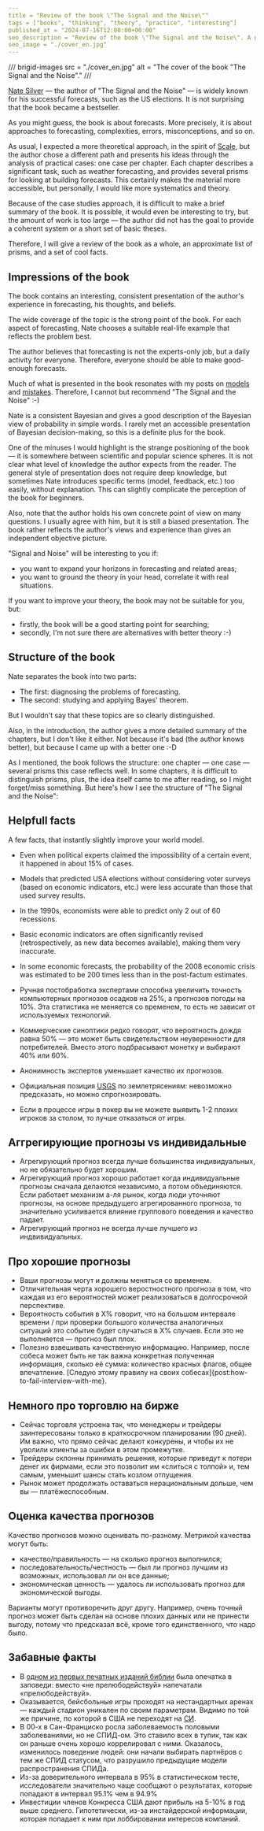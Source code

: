 ```yaml
---
title = "Review of the book \"The Signal and the Noise\""
tags = ["books", "thinking", "theory", "practice", "interesting"]
published_at = "2024-07-16T12:00:00+00:00"
seo_description = "Review of the book \"The Signal and the Noise\". A good overview of forecasting approaches using specific significant cases as examples."
seo_image = "./cover_en.jpg"
---
```


/// brigid-images
src = "./cover_en.jpg"
alt = "The cover of the book \"The Signal and the Noise\"."
///

[Nate Silver](https://en.wikipedia.org/wiki/Nate_Silver)  — the author of "The Signal and the Noise" — is widely known for his successful forecasts, such as the US elections. It is not surprising that the book became a bestseller.

As you might guess, the book is about forecasts. More precisely, it is about approaches to forecasting, complexities, errors, misconceptions, and so on.

As usual, I expected a more theoretical approach, in the spirit of [Scale](post:@choose-nearest-language:scale), but the author chose a different path and presents his ideas through the analysis of practical cases: one case per chapter. Each chapter describes a significant task, such as weather forecasting, and provides several prisms for looking at building forecasts. This certainly makes the material more accessible, but personally, I would like more systematics and theory.

Because of the case studies approach, it is difficult to make a brief summary of the book. It is possible, it would even be interesting to try, but the amount of work is too large — the author did not has the goal to provide a coherent system or a short set of basic theses.

Therefore, I will give a review of the book as a whole, an approximate list of prisms, and a set of cool facts.

<!-- more -->

## Impressions of the book

The book contains an interesting, consistent presentation of the author's experience in forecasting, his thoughts, and beliefs.

The wide coverage of the topic is the strong point of the book. For each aspect of forecasting, Nate chooses a suitable real-life example that reflects the problem best.

The author believes that forecasting is not the experts-only job, but a daily activity for everyone. Therefore, everyone should be able to make good-enough forecasts.

Much of what is presented in the book resonates with my posts on [models](post:@choose-nearest-language:life-and-work-with-models) and [mistakes](post:@choose-nearest-language:life-and-work-with-mistakes). Therefore, I cannot but recommend "The Signal and the Noise" :-)

Nate is a consistent Bayesian and gives a good description of the Bayesian view of probability in simple words. I rarely met an accessible presentation of Bayesian decision-making, so this is a definite plus for the book.

One of the minuses I would highlight is the strange positioning of the book — it is somewhere between scientific and popular science spheres. It is not clear what level of knowledge the author expects from the reader. The general style of presentation does not require deep knowledge, but sometimes Nate introduces specific terms (model, feedback, etc.) too easily, without explanation. This can slightly complicate the perception of the book for beginners.

Also, note that the author holds his own concrete point of view on many questions. I usually agree with him, but it is still a biased presentation. The book rather reflects the author's views and experience than gives an independent objective picture.

"Signal and Noise" will be interesting to you if:

- you want to expand your horizons in forecasting and related areas;
- you want to ground the theory in your head, correlate it with real situations.

If you want to improve your theory, the book may not be suitable for you, but:

- firstly, the book will be a good starting point for searching;
- secondly, I'm not sure there are alternatives with better theory :-)

## Structure of the book

Nate separates the book into two parts:

- The first: diagnosing the problems of forecasting.
- The second: studying and applying Bayes' theorem.

But I wouldn't say that these topics are so clearly distinguished.

Also, in the introduction, the author gives a more detailed summary of the chapters, but I don't like it either. Not because it's bad (the author knows better), but because I came up with a better one :-D

As I mentioned, the book follows the structure: one chapter — one case — several prisms this case reflects well. In some chapters, it is difficult to distinguish prisms, plus, the idea itself came to me after reading, so I might forget/miss something. But here's how I see the structure of "The Signal and the Noise":

## Helpfull facts

A few facts, that instantly slightly improve your world model.

- Even when political experts claimed the impossibility of a certain event, it happened in about 15% of cases.
- Models that predicted USA elections without considering voter surveys (based on economic indicators, etc.) were less accurate than those that used survey results.
- In the 1990s, economists were able to predict only 2 out of 60 recessions.
- Basic economic indicators are often significantly revised (retrospectively, as new data becomes available), making them very inaccurate.
- In some economic forecasts, the probability of the 2008 economic crisis was estimated to be 200 times less than in the post-factum estimates.

- Ручная постобработка экспертами способна увеличить точность компьютерных прогнозов осадков на 25%, а прогнозов погоды на 10%. Эта статистика не меняется со временем, то есть не зависит от используемых технологий.
- Коммерческие синоптики редко говорят, что вероятность дождя равна 50% — это может быть свидетельством неуверенности для потребителей. Вместо этого подбрасывают монетку и выбирают 40% или 60%.
- Анонимность экспертов уменьшает качество их прогнозов.
- Официальная позиция [USGS](https://en.wikipedia.org/wiki/United_States_Geological_Survey) по землетрясениям: невозможно предсказать, но можно спрогнозировать.
- Если в процессе игры в покер вы не можете выявить 1-2 плохих игроков за столом, то лучше отказаться от игры.

## Аггрегирующие прогнозы vs индивидальные

- Агрегирующий прогноз всегда лучше большинства индивидуальных, но не обязательно будет хорошим.
- Агрегирующий прогноз хорошо работает когда индивидуальные прогнозы сначала делаются независимо, а потом объединяются. Если работает механизм а-ля рынок, когда люди уточняют прогнозы, на основе предыдущего агрегированного прогноза, то значительно усиливается влияние группового поведения и качество падает.
- Агрегирующий прогноз не всегда лучше лучшего из индвивидуальных.

## Про хорошие прогнозы

- Ваши прогнозы могут и должны меняться со временем.
- Отличительная черта хорошего веростностного прогноза в том, что каждая из его вероятностей может реализоваться в долгосрочной перспективе.
- Вероятность события в Х% говорит, что на большом интервале времени / при проверки большого количества аналогичных ситуаций это событие будет случаться в X% случаев. Если это не выполняется — прогноз был плох.
- Полезно взвешивать качественную информацию. Например, после собеса может быть не так важна конкретная полученная информация, сколько её сумма: количество красных флагов, общее впечатление. [Следую этому правилу на своих собесах]{post:how-to-fail-interview-with-me}.

## Немного про торговлю на бирже

- Сейчас торговля устроена так, что менеджеры и трейдеры заинтересованы только в краткосрочном планировании (90 дней). Им важно, что прямо сейчас делают конкурены, и чтобы их не уволили клиенты за ошибки в этом промежутке.
- Трейдеры склонны принимать решения, которые приведут к потери денег их фирмами, если это позволит им «слиться с толпой» и, тем самым, уменьшит шансы стать козлом отпущения.
- Рынок может продолжать оставаться нерациональным дольше, чем вы — платёжеспособным.

## Оценка качества прогнозов

Качество прогнозов можно оценивать по-разному. Метрикой качества могут быть:

- качество/правильность — на сколько прогноз выполнился;
- последовательность/честность — был ли прогноз лучшим из возможных, использовал ли он все данные;
- экономическая ценность — удалось ли использовать прогноз для экономической выгоды.

Варианты могут противоречить друг другу. Например, очень точный прогноз может быть сделан на основе плохих данных или не принести выгоду, потому что предсказал всё, кроме того единственного, что надо было.

## Забавные факты

- В [одном из первых печатных изданий библии](https://ru.wikipedia.org/wiki/Злая_Библия) была опечатка в заповеди: вместо «не прелюбодействуй» напечатали «прелюбодействуй».
- Оказывается, бейсбольные игры проходят на нестандартных аренах — каждый стадион уникален по своим параметрам. Видимо по той же причине, по которой в США не переходят на [СИ](https://ru.wikipedia.org/wiki/Международная_система_единиц).
- В 00-х в Сан-Франциско росла заболеваемость половыми заболеваниями, но не СПИД-ом. Это ставило всех в тупик, так как он раньше очень хорошо коррелировал с ними. Оказалось, изменилось поведение людей: они начали выбирать партнёров с тем же СПИД статусом, что разрушило предыдущие модели распространения СПИДа.
- Из-за доверительного интервала в 95% в статистическом тесте, исследователи значительно чаще сообщают о результатах, которые попадают в интервал 95.1% чем в 94.9%
- Инвестиции членов Конкресса США дают прибыль на 5-10% в год выше среднего. Гипотетически, из-за инстайдерской информации, которая попадает к ним при лоббировании интересов компаний.
